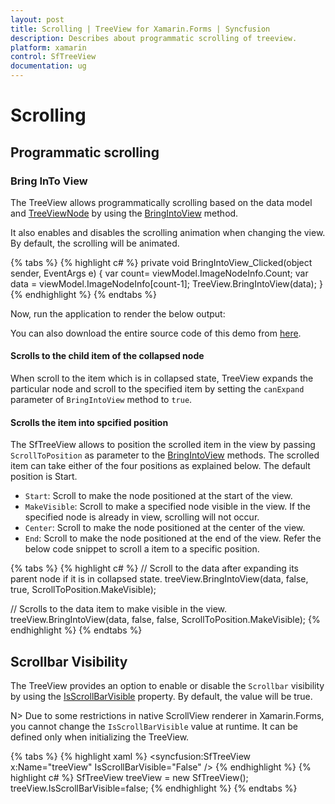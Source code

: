 ```yaml
---
layout: post
title: Scrolling | TreeView for Xamarin.Forms | Syncfusion
description: Describes about programmatic scrolling of treeview.
platform: xamarin
control: SfTreeView
documentation: ug
---
```


# Scrolling

## Programmatic scrolling

### Bring InTo View

The TreeView allows programmatically scrolling based on the data model and [TreeViewNode](https://help.syncfusion.com/cr/cref_files/xamarin/Syncfusion.SfTreeView.XForms~Syncfusion.TreeView.Engine.TreeViewNode.html) by using the [BringIntoView](https://help.syncfusion.com/cr/xamarin/Syncfusion.SfTreeView.XForms~Syncfusion.XForms.TreeView.SfTreeView~BringIntoView.html) method.

It also enables and disables the scrolling animation when changing the view. By default, the scrolling will be animated.

{% tabs %}
{% highlight c# %}
private void BringIntoView_Clicked(object sender, EventArgs e)
{
    var count= viewModel.ImageNodeInfo.Count;
    var data = viewModel.ImageNodeInfo[count-1];
    TreeView.BringIntoView(data);
}
{% endhighlight %}
{% endtabs %}

Now, run the application to render the below output:

You can also download the entire source code of this demo from [here](http://www.syncfusion.com/downloads/support/directtrac/general/ze/Scrolling-37722442).

#### Scrolls to the child item of the collapsed node

 When scroll to the item which is in collapsed state, TreeView expands the particular node and scroll to the specified item by setting the `canExpand` parameter of `BringIntoView` method to `true`.

#### Scrolls the item into spcified position

The SfTreeView allows to position the scrolled item in the view by passing `ScrollToPosition` as parameter to the [BringIntoView](https://help.syncfusion.com/cr/xamarin/Syncfusion.SfTreeView.XForms~Syncfusion.XForms.TreeView.SfTreeView~BringIntoView.html) methods. The scrolled item can take either of the four positions as explained below. The default position is Start.

* `Start`: Scroll to make the node positioned at the start of the view.
* `MakeVisible`: Scroll to make a specified node visible in the view. If the specified node is already in view, scrolling will not occur.
* `Center`: Scroll to make the node positioned at the center of the view.
* `End`: Scroll to make the node positioned at the end of the view.
Refer the below code snippet to scroll a item to a specific position.

{% tabs %}
{% highlight c# %}
// Scroll to the data after expanding its parent node if it is in collapsed state.
treeView.BringIntoView(data, false, true, ScrollToPosition.MakeVisible);

// Scrolls to the data item to make visible in the view.
treeView.BringIntoView(data, false, false, ScrollToPosition.MakeVisible);
{% endhighlight %}
{% endtabs %}

## Scrollbar Visibility

The TreeView provides an option to enable or disable the `Scrollbar` visibility by using the [IsScrollBarVisible](https://help.syncfusion.com/cr/cref_files/xamarin/Syncfusion.SfTreeView.XForms~Syncfusion.XForms.TreeView.SfTreeView~IsScrollBarVisible.html) property. By default, the value will be true.

N> Due to some restrictions in native ScrollView renderer in Xamarin.Forms, you cannot change the `IsScrollBarVisible` value at runtime. It can be defined only when initializing the TreeView.

{% tabs %}
{% highlight xaml %}
<syncfusion:SfTreeView x:Name="treeView" IsScrollBarVisible="False" />
{% endhighlight %}
{% highlight c# %}
SfTreeView treeView = new SfTreeView();
treeView.IsScrollBarVisible=false;
{% endhighlight %}
{% endtabs %}